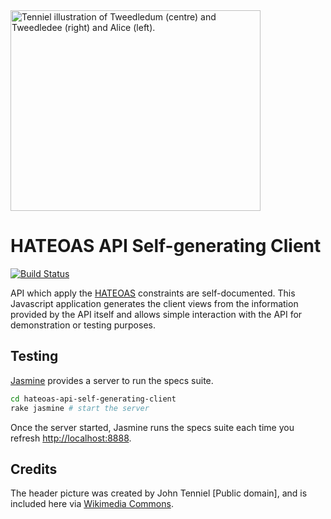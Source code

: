<img src="https://upload.wikimedia.org/wikipedia/commons/d/d5/Tennieldumdee.jpg" alt="Tenniel illustration of Tweedledum (centre) and Tweedledee (right) and Alice (left)." height="321" width="400" />

HATEOAS API Self-generating Client
==================================

[![Build Status](https://secure.travis-ci.org/gonzalo-bulnes/hateoas-api-self-generating-client.png?branch=master)](http://travis-ci.org/gonzalo-bulnes/hateoas-api-self-generating-client)

API which apply the [HATEOAS](http://vimeo.com/30586709 "See the No Versioning section (28:42)") constraints are self-documented. This Javascript application generates the client views from the information provided by the API itself and allows simple interaction with the API for demonstration or testing purposes.

Testing
-------

[Jasmine](http://pivotal.github.com/jasmine) provides a server to run the specs suite.

```bash
cd hateoas-api-self-generating-client
rake jasmine # start the server
```

Once the server started, Jasmine runs the specs suite each time you refresh [http://localhost:8888](http://localhost:8888).

Credits
-------

The header picture was created by John Tenniel [Public domain], and is included here via [Wikimedia Commons](https://commons.wikimedia.org/wiki/File:Tennieldumdee.jpg).
